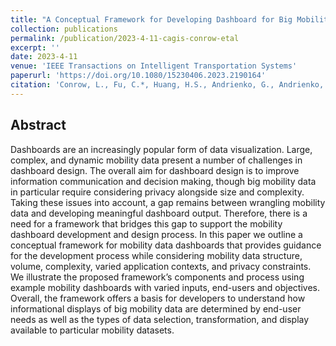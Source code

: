 ```yaml
---
title: "A Conceptual Framework for Developing Dashboard for Big Mobility Data"
collection: publications
permalink: /publication/2023-4-11-cagis-conrow-etal
excerpt: ''
date: 2023-4-11
venue: 'IEEE Transactions on Intelligent Transportation Systems'
paperurl: 'https://doi.org/10.1080/15230406.2023.2190164'
citation: 'Conrow, L., Fu, C.*, Huang, H.S., Andrienko, G., Andrienko, N., & Weibel. R. (2023). A Conceptual Framework for Developing Dashboard for Big Mobility Data. Cartography and Geographic Information Science.'
---
```


## Abstract

Dashboards are an increasingly popular form of data visualization. Large, complex, and dynamic mobility data present a number of challenges in dashboard design. The overall aim for dashboard design is to improve information communication and decision making, though big mobility data in particular require considering privacy alongside size and complexity. Taking these issues into account, a gap remains between wrangling mobility data and developing meaningful dashboard output. Therefore, there is a need for a framework that bridges this gap to support the mobility dashboard development and design process. In this paper we outline a conceptual framework for mobility data dashboards that provides guidance for the development process while considering mobility data structure, volume, complexity, varied application contexts, and privacy constraints. We illustrate the proposed framework’s components and process using example mobility dashboards with varied inputs, end-users and objectives. Overall, the framework offers a basis for developers to understand how informational displays of big mobility data are determined by end-user needs as well as the types of data selection, transformation, and display available to particular mobility datasets.
